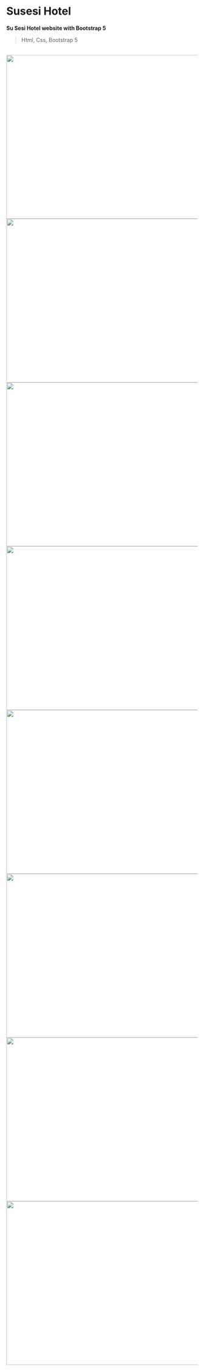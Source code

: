 # Susesi Hotel
**Su Sesi Hotel website with Bootstrap 5**
<br/>
> Html, Css, Bootstrap 5
<br/>

<img src="https://user-images.githubusercontent.com/65288948/198900798-9f94969e-8d1a-42d2-9c18-bbf95c2644a9.png"  width="1400" height="430">
<br/>
<img src="https://user-images.githubusercontent.com/65288948/198900801-6038240d-9b33-4de7-8473-66d612866e28.png"  width="1400" height="430">
<br/>
<img src="https://user-images.githubusercontent.com/65288948/198900802-c5b753aa-399e-4d64-a6eb-aab665e4105a.png"  width="1400" height="430">
<br/>
<img src="https://user-images.githubusercontent.com/65288948/198900805-1f0eb7f1-9314-45db-890c-5d15d0b8d7c0.png"  width="1400" height="430">
<br/>
<img src="https://user-images.githubusercontent.com/65288948/198900806-49717afa-f15f-4a39-8e4f-0c538ab00305.png"  width="1400" height="430">
<br/>
<img src="https://user-images.githubusercontent.com/65288948/198900808-4cde5469-99a3-427b-ab81-9a834ec9e184.png"  width="1400" height="430">
<br/>
<img src="https://user-images.githubusercontent.com/65288948/198900809-f90f63b6-6e4c-4c1a-a561-57b2e50005da.png"  width="1400" height="430">
<br/>
<img src="https://user-images.githubusercontent.com/65288948/198900810-3d6383ea-9429-4720-9119-01f057ac70c9.png"  width="1400" height="430">

